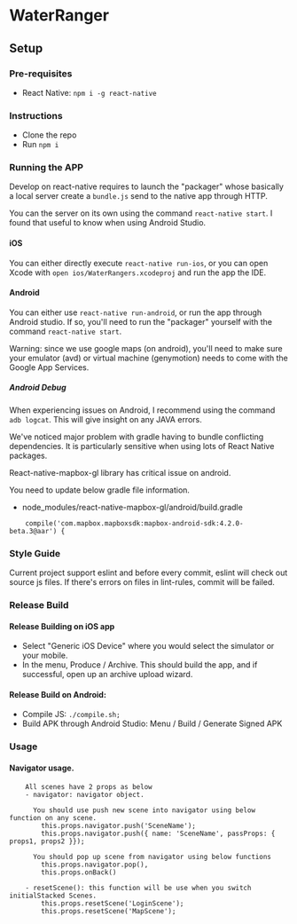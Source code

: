 # WaterRanger

## Setup

### Pre-requisites
- React Native: `npm i -g react-native`

### Instructions
- Clone the repo
- Run `npm i`

### Running the APP

Develop on react-native requires to launch the "packager" whose basically a local server create a `bundle.js` send to the native app through HTTP.

You can the server on its own using the command `react-native start`. I found that useful to know when using Android Studio.

#### iOS
You can either directly execute `react-native run-ios`, or you can open Xcode with `open ios/WaterRangers.xcodeproj` and run the app the IDE.


#### Android
You can either use `react-native run-android`, or run the app through Android studio. If so, you'll need to run the "packager" yourself with the command `react-native start`.

Warning: since we use google maps (on android), you'll need to make sure your emulator (avd) or virtual machine (genymotion) needs to come with the Google App Services.

##### Android Debug

When experiencing issues on Android, I recommend using the command `adb logcat`. This will give insight on any JAVA errors.

We've noticed major problem with gradle having to bundle conflicting dependencies. It is particularly sensitive when using lots of React Native packages.

React-native-mapbox-gl library has critical issue on android.

You need to update below gradle file information.
  - node_modules/react-native-mapbox-gl/android/build.gradle

```
    compile('com.mapbox.mapboxsdk:mapbox-android-sdk:4.2.0-beta.3@aar') {
```

### Style Guide

Current project support eslint and before every commit, eslint will check out source js files.
If there's errors on files in lint-rules, commit will be failed.

### Release Build

#### Release Building on iOS app
  - Select "Generic iOS Device" where you would select the simulator or your mobile.
  - In the menu, Produce / Archive. This should build the app, and if successful, open up an archive upload wizard.

#### Release Build on Android:
  - Compile JS: `./compile.sh;`
  - Build APK through Android Studio: Menu / Build / Generate Signed APK


### Usage

#### Navigator usage.
```
    All scenes have 2 props as below
    - navigator: navigator object.

      You should use push new scene into navigator using below function on any scene.
        this.props.navigator.push('SceneName');
        this.props.navigator.push({ name: 'SceneName', passProps: { props1, props2 }});

      You should pop up scene from navigator using below functions
        this.props.navigator.pop(),
        this.props.onBack()

    - resetScene(): this function will be use when you switch initialStacked Scenes.
        this.props.resetScene('LoginScene');
        this.props.resetScene('MapScene');
```
